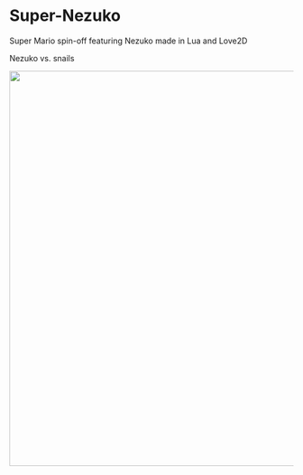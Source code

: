 # Super-Nezuko
Super Mario spin-off featuring Nezuko made in Lua and Love2D

<p>Nezuko vs. snails</p>
<img src="https://imgur.com/ebmelBC.png" width="700" />
